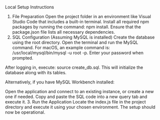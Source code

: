 Local Setup Instructions
1. File Preparation
Open the project folder in an environment like Visual Studio Code that includes a built-in terminal.
Install all required npm packages by running the command: npm install.
Ensure that the package.json file lists all necessary dependencies.
2. SQL Configuration (Assuming MySQL is installed)
Create the database using the root directory. Open the terminal and run the MySQL command. For macOS, an example command is:
/usr/local/mysql/bin/mysql -u root -p.
Enter your password when prompted.

After logging in, execute:
source create_db.sql.
This will initialize the database along with its tables.

Alternatively, if you have MySQL Workbench installed:

Open the application and connect to an existing instance, or create a new one if needed.
Copy and paste the SQL code into a new query tab and execute it.
3. Run the Application
Locate the index.js file in the project directory and execute it using your chosen environment.
The setup should now be operational.
